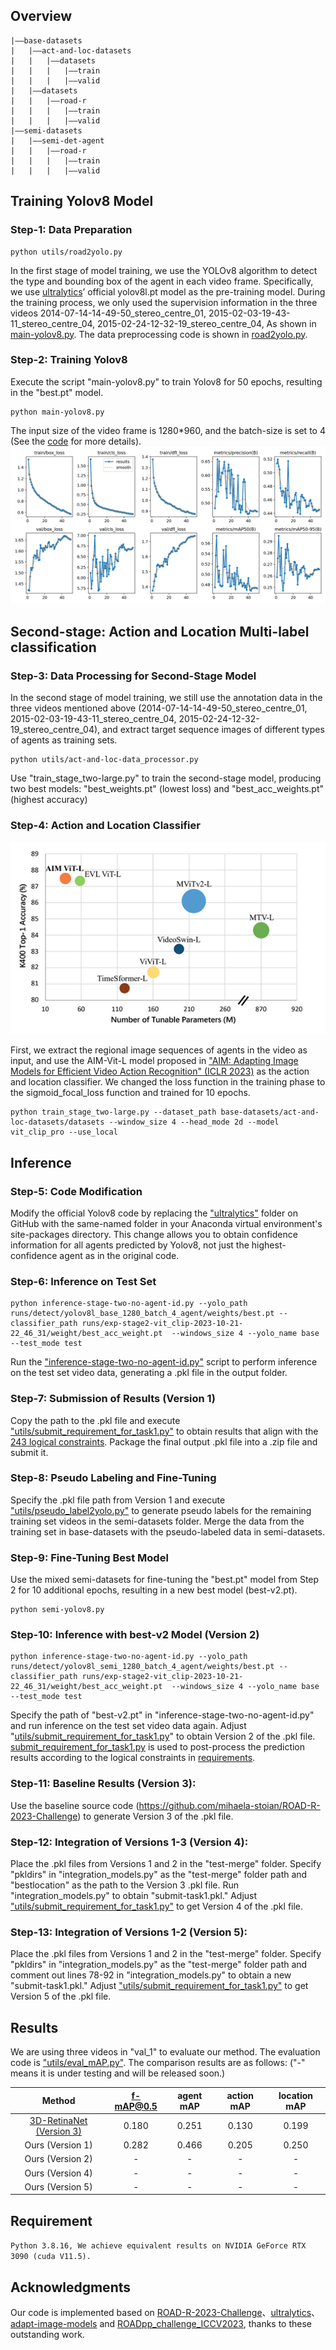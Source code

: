 
## Overview
```
|——base-datasets
|   |——act-and-loc-datasets
|   |   |——datasets
|   |   |   |——train
|   |   |   |——valid
|   |——datasets
|   |   |——road-r
|   |   |   |——train
|   |   |   |——valid
|——semi-datasets
|   |——semi-det-agent
|   |   |——road-r
|   |   |   |——train
|   |   |   |——valid
```
## Training Yolov8 Model

### Step-1: Data Preparation

```
python utils/road2yolo.py
```

In the first stage of model training, we use the YOLOv8 algorithm to detect the type and bounding box of the agent in each video frame. Specifically, we use [ultralytics](https://github.com/ultralytics/ultralytics)’ official yolov8l.pt model as the pre-training model. During the training process, we only used the supervision information in the three videos 2014-07-14-14-49-50_stereo_centre_01, 2015-02-03-19-43-11_stereo_centre_04, 2015-02-24-12-32-19_stereo_centre_04, As shown in [main-yolov8.py](./main-yolov8.py). The data preprocessing code is shown in [road2yolo.py](utils/road2yolo.py).

### Step-2: Training Yolov8
Execute the script "main-yolov8.py" to train Yolov8 for 50 epochs, resulting in the "best.pt" model.
```
python main-yolov8.py
```
The input size of the video frame is 1280*960, and the batch-size is set to 4 (See the [code](./main-yolov8.py) for more details).
![Alt text](images/yolov8_base_results.png)
<!-- ![Alt text](images/result.png) -->

## Second-stage: Action and Location Multi-label classification

### Step-3: Data Processing for Second-Stage Model

In the second stage of model training, we still use the annotation data in the three videos mentioned above (2014-07-14-14-49-50_stereo_centre_01, 2015-02-03-19-43-11_stereo_centre_04, 2015-02-24-12-32-19_stereo_centre_04), and extract target sequence images of different types of agents as training sets.
```
python utils/act-and-loc-data_processor.py
```
Use "train_stage_two-large.py" to train the second-stage model, producing two best models: "best_weights.pt" (lowest loss) and "best_acc_weights.pt" (highest accuracy)

### Step-4: Action and Location Classifier

![Alt text](images/image.png)

First, we extract the regional image sequences of agents in the video as input, and use the AIM-Vit-L model proposed in ["AIM: Adapting Image Models for Efficient Video Action Recognition" (ICLR 2023)](https://openreview.net/pdf?id=CIoSZ_HKHS7) as the action and location classifier. We changed the loss function in the training phase to the sigmoid_focal_loss function and trained for 10 epochs.

```
python train_stage_two-large.py --dataset_path base-datasets/act-and-loc-datasets/datasets --window_size 4 --head_mode 2d --model vit_clip_pro --use_local
```

## Inference
### Step-5: Code Modification
Modify the official Yolov8 code by replacing the ["ultralytics"](./ultralytics) folder on GitHub with the same-named folder in your Anaconda virtual environment's site-packages directory. This change allows you to obtain confidence information for all agents predicted by Yolov8, not just the highest-confidence agent as in the original code.

### Step-6: Inference on Test Set
```
python inference-stage-two-no-agent-id.py --yolo_path runs/detect/yolov8l_base_1280_batch_4_agent/weights/best.pt --classifier_path runs/exp-stage2-vit_clip-2023-10-21-22_46_31/weight/best_acc_weight.pt  --windows_size 4 --yolo_name base --test_mode test
```
Run the ["inference-stage-two-no-agent-id.py"](inference-stage-two-no-agent-id.py) script to perform inference on the test set video data, generating a .pkl file in the output folder.

### Step-7: Submission of Results (Version 1)
Copy the path to the .pkl file and execute ["utils/submit_requirement_for_task1.py"](utils/submit_requirement_for_task1.py) to obtain results that align with the [243 logical constraints](requirements/requirements_readable.txt). Package the final output .pkl file into a .zip file and submit it.

### Step-8: Pseudo Labeling and Fine-Tuning
Specify the .pkl file path from Version 1 and execute ["utils/pseudo_label2yolo.py"](utils/pseudo_label2yolo.py) to generate pseudo labels for the remaining training set videos in the semi-datasets folder. Merge the data from the training set in base-datasets with the pseudo-labeled data in semi-datasets.

### Step-9: Fine-Tuning Best Model
Use the mixed semi-datasets for fine-tuning the "best.pt" model from Step 2 for 10 additional epochs, resulting in a new best model (best-v2.pt).
```
python semi-yolov8.py
```

### Step-10: Inference with best-v2 Model (Version 2)
```
python inference-stage-two-no-agent-id.py --yolo_path runs/detect/yolov8l_semi_1280_batch_4_agent/weights/best.pt --classifier_path runs/exp-stage2-vit_clip-2023-10-21-22_46_31/weight/best_acc_weight.pt  --windows_size 4 --yolo_name base --test_mode test
```
Specify the path of "best-v2.pt" in "inference-stage-two-no-agent-id.py" and run inference on the test set video data again. Adjust "[utils/submit_requirement_for_task1.py](utils/submit_requirement_for_task1.py)" to obtain Version 2 of the .pkl file.
[submit_requirement_for_task1.py](utils/submit_requirement_for_task1.py) is used to post-process the prediction results according to the logical constraints in [requirements](requirements/requirements_dimacs.txt).

### Step-11: Baseline Results (Version 3):

Use the baseline source code (https://github.com/mihaela-stoian/ROAD-R-2023-Challenge) to generate Version 3 of the .pkl file.

### Step-12: Integration of Versions 1-3 (Version 4):

Place the .pkl files from Versions 1 and 2 in the "test-merge" folder. Specify "pkldirs" in "integration_models.py" as the "test-merge" folder path and "bestlocation" as the path to the Version 3 .pkl file. Run "integration_models.py" to obtain "submit-task1.pkl." Adjust ["utils/submit_requirement_for_task1.py"](utils/submit_requirement_for_task1.py) to get Version 4 of the .pkl file.

### Step-13: Integration of Versions 1-2 (Version 5):

Place the .pkl files from Versions 1 and 2 in the "test-merge" folder. Specify "pkldirs" in "integration_models.py" as the "test-merge" folder path and comment out lines 78-92 in "integration_models.py" to obtain a new "submit-task1.pkl." Adjust ["utils/submit_requirement_for_task1.py"](utils/submit_requirement_for_task1.py) to get Version 5 of the .pkl file.

## Results
We are using three videos in "val_1" to evaluate our method. The evaluation code is ["utils/eval_mAP.py"](utils/eval_mAP.py). The comparison results are as follows: ("-" means it is under testing and will be released soon.)

|    Method    | f-mAP@0.5 | agent mAP | action mAP | location mAP |
|:------------:|:---------:|:---------:|:----------:|:------------:|
| [3D-RetinaNet (Version 3)](https://github.com/mihaela-stoian/ROAD-R-2023-Challenge) |    0.180   |    0.251   |    0.130    |     0.199     |
|  Ours (Version 1) |    0.282   |    0.466   |    0.205    |     0.250     |
|  Ours (Version 2) |      -     |       -    |       -     |       -       |
|  Ours (Version 4) |    -   |    -   |    -    |     -     |
|  Ours (Version 5) |    -    |     -   |    -    |     -     |


## Requirement
`
Python 3.8.16,
We achieve equivalent results on NVIDIA GeForce RTX 3090 (cuda V11.5).
`

## Acknowledgments

Our code is implemented based on [ROAD-R-2023-Challenge](https://github.com/mihaela-stoian/ROAD-R-2023-Challenge)、[ultralytics](https://github.com/ultralytics/ultralytics)、[adapt-image-models](https://github.com/taoyang1122/adapt-image-models) and [ROADpp_challenge_ICCV2023](https://github.com/ricky-696/ROADpp_challenge_ICCV2023), thanks to these outstanding work.